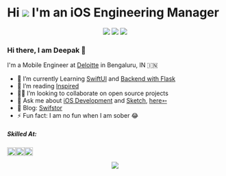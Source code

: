 Hi ![](https://user-images.githubusercontent.com/18350557/176309783-0785949b-9127-417c-8b55-ab5a4333674e.gif) I'm an iOS Engineering Manager 
=====================================

<p align="center"

[<img src="https://img.shields.io/badge/twitter-%231DA1F2.svg?&style=for-the-badge&logo=twitter&logoColor=white" />](https://twitter.com/KhamkhaDevloper) [<img src="https://img.shields.io/badge/medium-%2312100E.svg?&style=for-the-badge&logo=medium&logoColor=white" />](https://medium.com/@DeepakCarpenter)  [<img src="https://img.shields.io/badge/linkedin-%230077B5.svg?&style=for-the-badge&logo=linkedin&logoColor=white" />](https://www.linkedin.com/in/deepakcarpenter/)

</p>

### Hi there, I am Deepak 👋


I'm a Mobile Engineer at [Deloitte](https://www2.deloitte.com/global/en/pages/technology/solutions/deloitte-digital.html) in Bengaluru, IN 🇮🇳

- 🔭  I’m currently Learning [SwiftUI](https://developer.apple.com/documentation/swiftui) and [Backend with Flask](https://flask.palletsprojects.com/en/1.1.x/)
- 📖 I’m reading [Inspired](https://www.amazon.in/INSPIRED-Create-Tech-Products-Customers-ebook/dp/B077NRB36N#:~:text=of%20tech%20companies.-,In%20INSPIRED%2C%20technology%20product%20management%20thought%20leader%20Marty%20Cagan%20provides,will%20work%20for%20your%20business.)
- 🧑‍💻  I’m looking to collaborate on open source projects
- 💬  Ask me about [iOS Development](https://developer.apple.com/documentation/) and [Sketch](https://www.sketch.com/),   [here➳](https://github.com/KhamkhaDeveloper/KhamkhaDeveloper/issues)
- 📝  Blog: [Swifstor](https://swifstor.com)
- ⚡  Fun fact: I am no fun when I am sober 😂

##### Skilled At:

<p align="left"><a ><img align="center" src="https://img.icons8.com/color/240/000000/swiftui.png" alt="swiftui" height="20" width="20" /></a><a ><img align="center" src="https://img.icons8.com/color/240/000000/firebase.png" alt="firebase" height="20" width="20" /></a><a ><img align="center" src="https://img.icons8.com/color/240/000000/python.png" alt="python" height="20" width="20" /></a><a ><img align="center" 
</p>


<p align="center">
 <img src="https://github-readme-stats.vercel.app/api?username=deepakcarpenter&count_private=true&show_icons=true&title_color=ffffff&icon_color=ffbe0b&text_color=D8E5F6&bg_color=5C43F2"/>
</p>
